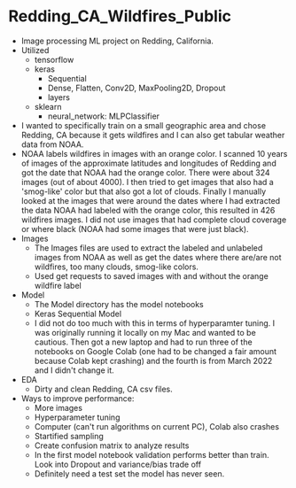 # Redding_CA_Wildfires_Public

* Image processing ML project on Redding, California.
* Utilized 
    * tensorflow
    * keras
        * Sequential
        * Dense, Flatten, Conv2D, MaxPooling2D, Dropout
        * layers
    * sklearn
        * neural_network: MLPClassifier
* I wanted to specifically train on a small geographic area and chose Redding, CA because it gets wildfires and I can also get tabular weather data from NOAA.
* NOAA labels wildfires in images with an orange color. I scanned 10 years of images of the approximate latitudes and longitudes of Redding and got the date that NOAA had the orange color. There were about 324 images (out of about 4000). I then tried to get images that also had a 'smog-like' color but that also got a lot of clouds. Finally I manually looked at the images that were around the dates where I had extracted the data NOAA had labeled with the orange color, this resulted in 426 wildfires images. I did not use images that had complete cloud coverage or where black (NOAA had some images that were just black).
* Images
    * The Images files are used to extract the labeled and unlabeled images from NOAA as well as get the dates where there are/are not wildfires, too many clouds, smog-like colors.
    * Used get requests to saved images with and without the orange wildfire label
* Model
    * The Model directory has the model notebooks
    * Keras Sequential Model
    * I did not do too much with this in terms of hyperparamter tuning. I was originally running it locally on my Mac and wanted to be cautious. Then got a new laptop and had to run three of the notebooks on Google Colab (one had to be changed a fair amount because Colab kept crashing) and the fourth is from March 2022 and I didn't change it.
* EDA
    * Dirty and clean Redding, CA csv files.
* Ways to improve performance:
    * More images
    * Hyperparameter tuning
    * Computer (can't run algorithms on current PC), Colab also crashes
    * Startified sampling
    * Create confusion matrix to analyze results
    * In the first model notebook validation performs better than train. Look into Dropout and variance/bias trade off
    * Definitely need a test set the model has never seen.
